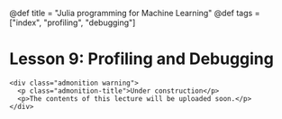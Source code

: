@def title = "Julia programming for Machine Learning"
@def tags = ["index", "profiling", "debugging"]

# Lesson 9: Profiling and Debugging

~~~
<div class="admonition warning">
  <p class="admonition-title">Under construction</p>
  <p>The contents of this lecture will be uploaded soon.</p>
</div>
~~~
